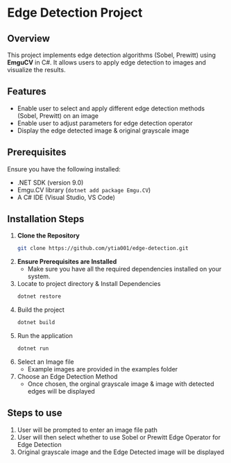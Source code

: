 # Edge Detection Project  

## Overview  
This project implements edge detection algorithms (Sobel, Prewitt) using **EmguCV** in C#. It allows users to apply edge detection to images and visualize the results.  

## Features  
- Enable user to select and apply different edge detection methods (Sobel, Prewitt) on an image
- Enable user to adjust parameters for edge detection operator  
- Display the edge detected image & original grayscale image

## Prerequisites  
Ensure you have the following installed:  
- .NET SDK (version 9.0)  
- Emgu.CV library (`dotnet add package Emgu.CV`)  
- A C# IDE (Visual Studio, VS Code)  

## Installation Steps
1. **Clone the Repository**  
   ```sh
   git clone https://github.com/ytia001/edge-detection.git

2. **Ensure Prerequisites are Installed**  
   - Make sure you have all the required dependencies installed on your system.  
3. Locate to project directory & Install Dependencies 
    ```sh
    dotnet restore
4. Build the project 
    ```sh
    dotnet build
5. Run the application 
    ```sh
    dotnet run
6. Select an Image file 
    - Example images are provided in the examples folder
7. Choose an Edge Detection Method
    - Once chosen, the orginal grayscale image & image with detected edges will be displayed

## Steps to use 
1. User will be prompted to enter an image file path 
2. User will then select whether to use Sobel or Prewitt Edge Operator for Edge Detection 
3. Original grayscale image and the Edge Detected image will be displayed 
